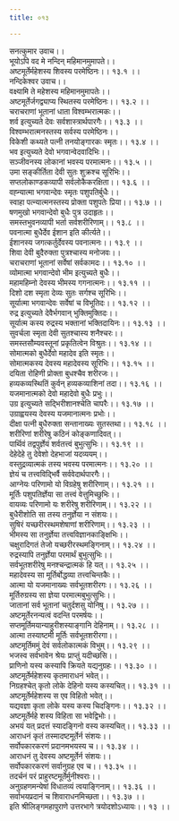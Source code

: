 ```yaml
---
title: ०१३

---
```

सनत्कुमार उवाच।।  
भूयोऽपि वद मे नन्दिन् महिमानमुमापते।।  
अष्टमूर्तेर्महेशस्य शिवस्य परमेष्ठिनः।। १३.१ ।।  
नन्दिकेश्वर उवाच।।  
वक्ष्यामि ते महेशस्य महिमानमुमापतेः।।  
अष्टमूर्तेर्जगद्व्याप्य स्थितस्य परमेष्ठिनः।। १३.२ ।।  
चराचराणां भूतानां धाता विश्वम्भरात्मकः।।  
शर्व इत्युच्यते देवः सर्वशास्त्रार्थपारगैः।। १३.३ ।।  
विश्वम्भरात्मनस्तस्य सर्वस्य परमेष्ठिनः।।  
विकेशी कथ्यते पत्नी तनयोङ्गारकः स्मृतः।। १३.४ ।।  
भव इत्युच्यते देवो भगवान्वेदवादिभिः।।  
सञ्जीवनस्य लोकानां भवस्य परमात्मनः।। १३.५ ।।  
उमा सङ्कीर्तिता देवी सुतः शुक्रश्च सूरिभिः।।  
सप्तलोकाण्डकव्यापी सर्वलोकैकरक्षिता।। १३.६ ।।  
वह्न्यात्मा भगवान्देवः स्मृतः पशुपतिर्बुधैः।।  
स्वाहा पत्न्यात्मनस्तस्य प्रोक्ता पशुपतेः प्रिया।। १३.७ ।।  
षणमुखो भगवान्देवो बुधैः पुत्र उदाहृतः।।  
समस्तभुवनव्यापी भर्ता सर्वशरीरिणाम्।। १३.८ ।।  
पवनात्मा बुधैर्देव ईशान इति कीर्त्यते।।  
ईशानस्य जगत्कर्तुर्देवस्य पवनात्मनः।। १३.९ ।।  
शिवा देवी बुदैरुक्ता पुत्रश्चास्य मनोजवः।।  
चराचराणां भूतानां सर्वेषां सर्वकामदः।। १३.१० ।।  
व्योमात्मा भगवान्देवो भीम इत्युच्यते बुधैः।।  
महामहिम्नो देवस्य भीमस्य गगनात्मनः।। १३.११ ।।  
दिशो दश स्मृता देव्यः सुतः सर्गश्च सूरिभिः।।  
सूर्यात्मा भगवान्देवः सर्वेषां च विभूतिदः।। १३.१२ ।।  
रुद्र इत्युच्यते देवैर्भगवान् भुक्तिमुक्तिदः।।  
सूर्यात्म कस्य रुद्रस्य भक्तानां भक्तिदायिनः।। १३.१३ ।।  
सुवर्चला स्मृता देवी सुतश्चास्य शनैश्चरः।।  
समस्तसौम्यवस्तूनां प्रकृतित्वेन विश्रुतः।। १३.१४ ।।  
सोमात्मको बुधैर्देवो महादेव इति स्मृतः।।  
सोमात्मकस्य देवस्य महादेवस्य सूरिभिः।। १३.१५ ।।  
दयिता रोहिणी प्रोक्ता बुधश्चैव शरीरजः।।  
हव्यकव्यस्थितिं कुर्वन् हव्यकव्याशिनां तदा।। १३.१६ ।।  
यजमानात्मको देवो महादेवो बुधैः प्रभुः।।  
उग्र इत्युच्यते सद्भिरीशानश्चेति चापरैः।। १३.१७ ।।  
उग्राह्वयस्य देवस्य यजमानात्मनः प्रभोः।।  
दीक्षा पत्नी बुधैरुक्ता सन्तानाख्यः सुतस्तथा।। १३.१८ ।।  
शरीरिणां शरीरेषु कठिनं कोङ्कणादिवत्।।  
पार्थिवं तद्वपुर्ज्ञेयं शर्वतत्त्वं बुभुत्सुभिः।। १३.१९ ।।  
देहेदेहे तु देवेशो देहभाजां यदव्ययम्।।  
वस्तुद्रव्यात्मकं तस्य भवस्य परमात्मनः।। १३.२० ।।  
ज्ञेयं च तत्त्वविद्भिर्वै सर्ववेदार्थपारगैः।।  
आग्नेयः परिणामो यो विग्रहेषु शरीरिणाम्।। १३.२१ ।।  
मूर्तिः पशुपतिर्ज्ञेया सा तत्त्वं वेत्तुमिच्छुभिः।।  
वायव्यः परिणामो यः शरीरेषु शरीरिणाम्।। १३.२२ ।।  
बुधैरीशोति सा तस्य तनुर्ज्ञेया न संशयः।।  
सुषिरं यच्छरीरस्थमशेषाणां शरीरिणाम्।। १३.२३ ।।  
भीमस्य सा तनुर्ज्ञेया तत्त्वविज्ञानकाङ्क्षिभिः।।  
चक्षुरादिगतं तेजो यच्छरीरस्थमङ्गिनाम्।। १३.२४ ।।  
रुद्रस्यापि तनुर्ज्ञेया परमार्थं बुभुत्सुभिः।।  
सर्वभूतशरीरेषु मनश्चन्द्रात्मकं हि यत्।। १३.२५ ।।  
महादेवस्य सा मूर्तिर्बोद्धव्या तत्त्वचिन्तकैः।।  
आत्मा यो यजमानाख्यः सर्वभूतशरीरगः।। १३.२६ ।।  
मूर्तिरुग्रस्य सा ज्ञेया परमात्मबुभुत्सुभिः।।  
जातानां सर्व भूतानां चतुर्दशसु योनिषु।। १३.२७ ।।  
अष्टमूर्तेरनन्यत्वं वदन्ति परमर्षयः।।  
सप्तमूर्तिमयान्याहुरीशस्याङ्गानि देहिनाम्।। १३.२८ ।।  
आत्मा तस्याष्टमी मूर्तिः सर्वभूतशरीरगा।।  
अष्टमूर्तिममुं देवं सर्वलोकात्मकं विभुम्।। १३.२९ ।।  
भजस्व सर्वभावेन श्रेयः प्राप्तुं यदीच्छसि।।  
प्राणिनो यस्य कस्यापि क्रियते यद्यनुग्रहः।। १३.३० ।।  
अष्टमूर्तेर्महेशस्य कृतमाराधनं भवेत्।।  
निग्रहश्चेत् कृतो लोके देहिनो यस्य कस्यचित्।। १३.३१ ।।  
अष्टमूर्तेर्महेशस्य स एव विहितो भवेत्।।  
यद्यवज्ञा कृता लोके यस्य कस्य चिदङ्गिनः।। १३.३२ ।।  
अष्टमूर्तेर्महे शस्य विहिता सा भवेद्विभोः।।  
अभयं यत् प्रदत्तं स्यादङ्गिनो वस्य कस्यचित्।। १३.३३ ।।  
आराधनं कृतं तस्मादष्टमूर्तेर्न संशयः।।  
सर्वोपकारकरणं प्रदानमभयस्य च।। १३.३४ ।।  
आराधनं तु देवस्य अष्टमूर्तेर्न संशयः।।  
सर्वोपकारकरणं सर्वानुग्रह एव च।। १३.३५ ।।  
तदर्चनं परं प्राहुरष्टमूर्तेर्मुनीश्वराः।।  
अनुग्रहणमन्येषां विधातव्यं त्वयाङ्गिनाम्।। १३.३६ ।।  
सर्वाभयप्रदानं च शिवाराधनमिच्छता।। १३.३७ ।।  
इति श्रीलिङ्गमहापुराणे उत्तरभागे त्रयोदशोऽध्यायः।। १३ ।।